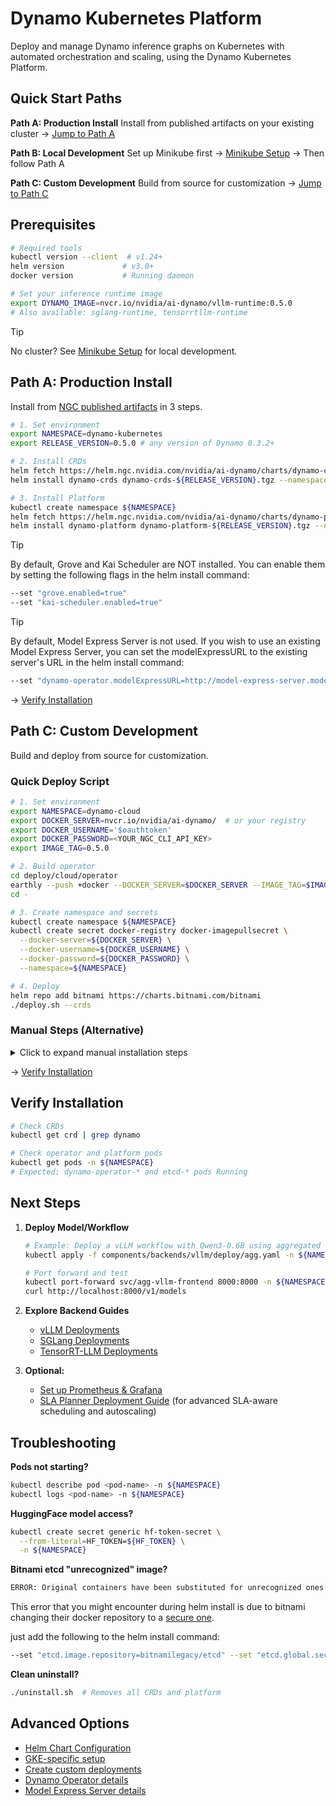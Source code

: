 <!--
SPDX-FileCopyrightText: Copyright (c) 2025 NVIDIA CORPORATION & AFFILIATES. All rights reserved.
SPDX-License-Identifier: Apache-2.0

Licensed under the Apache License, Version 2.0 (the "License");
you may not use this file except in compliance with the License.
You may obtain a copy of the License at

http://www.apache.org/licenses/LICENSE-2.0

Unless required by applicable law or agreed to in writing, software
distributed under the License is distributed on an "AS IS" BASIS,
WITHOUT WARRANTIES OR CONDITIONS OF ANY KIND, either express or implied.
See the License for the specific language governing permissions and
limitations under the License.
-->

# Dynamo Kubernetes Platform

Deploy and manage Dynamo inference graphs on Kubernetes with automated orchestration and scaling, using the Dynamo Kubernetes Platform.

## Quick Start Paths

**Path A: Production Install**
Install from published artifacts on your existing cluster → [Jump to Path A](#path-a-production-install)

**Path B: Local Development**
Set up Minikube first → [Minikube Setup](minikube.md) → Then follow Path A

**Path C: Custom Development**
Build from source for customization → [Jump to Path C](#path-c-custom-development)

## Prerequisites

```bash
# Required tools
kubectl version --client  # v1.24+
helm version             # v3.0+
docker version           # Running daemon

# Set your inference runtime image
export DYNAMO_IMAGE=nvcr.io/nvidia/ai-dynamo/vllm-runtime:0.5.0
# Also available: sglang-runtime, tensorrtllm-runtime
```

> [!TIP]
> No cluster? See [Minikube Setup](minikube.md) for local development.

## Path A: Production Install

Install from [NGC published artifacts](https://catalog.ngc.nvidia.com/orgs/nvidia/teams/ai-dynamo/collections/ai-dynamo/artifacts) in 3 steps.

```bash
# 1. Set environment
export NAMESPACE=dynamo-kubernetes
export RELEASE_VERSION=0.5.0 # any version of Dynamo 0.3.2+

# 2. Install CRDs
helm fetch https://helm.ngc.nvidia.com/nvidia/ai-dynamo/charts/dynamo-crds-${RELEASE_VERSION}.tgz
helm install dynamo-crds dynamo-crds-${RELEASE_VERSION}.tgz --namespace default

# 3. Install Platform
kubectl create namespace ${NAMESPACE}
helm fetch https://helm.ngc.nvidia.com/nvidia/ai-dynamo/charts/dynamo-platform-${RELEASE_VERSION}.tgz
helm install dynamo-platform dynamo-platform-${RELEASE_VERSION}.tgz --namespace ${NAMESPACE}
```

> [!TIP]
> By default, Grove and Kai Scheduler are NOT installed. You can enable them by setting the following flags in the helm install command:

```bash
--set "grove.enabled=true"
--set "kai-scheduler.enabled=true"
```

> [!TIP]
> By default, Model Express Server is not used.
> If you wish to use an existing Model Express Server, you can set the modelExpressURL to the existing server's URL in the helm install command:

```bash
--set "dynamo-operator.modelExpressURL=http://model-express-server.model-express.svc.cluster.local:8080"
```


→ [Verify Installation](#verify-installation)

## Path C: Custom Development

Build and deploy from source for customization.

### Quick Deploy Script

```bash
# 1. Set environment
export NAMESPACE=dynamo-cloud
export DOCKER_SERVER=nvcr.io/nvidia/ai-dynamo/  # or your registry
export DOCKER_USERNAME='$oauthtoken'
export DOCKER_PASSWORD=<YOUR_NGC_CLI_API_KEY>
export IMAGE_TAG=0.5.0

# 2. Build operator
cd deploy/cloud/operator
earthly --push +docker --DOCKER_SERVER=$DOCKER_SERVER --IMAGE_TAG=$IMAGE_TAG
cd -

# 3. Create namespace and secrets
kubectl create namespace ${NAMESPACE}
kubectl create secret docker-registry docker-imagepullsecret \
  --docker-server=${DOCKER_SERVER} \
  --docker-username=${DOCKER_USERNAME} \
  --docker-password=${DOCKER_PASSWORD} \
  --namespace=${NAMESPACE}

# 4. Deploy
helm repo add bitnami https://charts.bitnami.com/bitnami
./deploy.sh --crds
```

### Manual Steps (Alternative)

<details>
<summary>Click to expand manual installation steps</summary>

**Step 1: Install CRDs**
```bash
helm install dynamo-crds ./crds/ --namespace default
```

**Step 2: Install Platform**
```bash
helm dep build ./platform/
helm install dynamo-platform ./platform/ \
  --namespace ${NAMESPACE} \
  --set "dynamo-operator.controllerManager.manager.image.repository=${DOCKER_SERVER}/dynamo-operator" \
  --set "dynamo-operator.controllerManager.manager.image.tag=${IMAGE_TAG}" \
  --set "dynamo-operator.imagePullSecrets[0].name=docker-imagepullsecret"
```
</details>

→ [Verify Installation](#verify-installation)

## Verify Installation

```bash
# Check CRDs
kubectl get crd | grep dynamo

# Check operator and platform pods
kubectl get pods -n ${NAMESPACE}
# Expected: dynamo-operator-* and etcd-* pods Running
```

## Next Steps

1. **Deploy Model/Workflow**
   ```bash
   # Example: Deploy a vLLM workflow with Qwen3-0.6B using aggregated serving
   kubectl apply -f components/backends/vllm/deploy/agg.yaml -n ${NAMESPACE}

   # Port forward and test
   kubectl port-forward svc/agg-vllm-frontend 8000:8000 -n ${NAMESPACE}
   curl http://localhost:8000/v1/models
   ```

2. **Explore Backend Guides**
   - [vLLM Deployments](../../../components/backends/vllm/deploy/README.md)
   - [SGLang Deployments](../../../components/backends/sglang/deploy/README.md)
   - [TensorRT-LLM Deployments](../../../components/backends/trtllm/deploy/README.md)

3. **Optional:**
   - [Set up Prometheus & Grafana](metrics.md)
   - [SLA Planner Deployment Guide](sla_planner_deployment.md) (for advanced SLA-aware scheduling and autoscaling)

## Troubleshooting

**Pods not starting?**
```bash
kubectl describe pod <pod-name> -n ${NAMESPACE}
kubectl logs <pod-name> -n ${NAMESPACE}
```

**HuggingFace model access?**
```bash
kubectl create secret generic hf-token-secret \
  --from-literal=HF_TOKEN=${HF_TOKEN} \
  -n ${NAMESPACE}
```

**Bitnami etcd "unrecognized" image?**

```bash
ERROR: Original containers have been substituted for unrecognized ones. Deploying this chart with non-standard containers is likely to cause degraded security and performance, broken chart features, and missing environment variables.
```
This error that you might encounter during helm install is due to bitnami changing their docker repository to a [secure one](https://github.com/bitnami/charts/tree/main/bitnami/etcd#%EF%B8%8F-important-notice-upcoming-changes-to-the-bitnami-catalog).

just add the following to the helm install command:
```bash
--set "etcd.image.repository=bitnamilegacy/etcd" --set "etcd.global.security.allowInsecureImages=true"
```

**Clean uninstall?**
```bash
./uninstall.sh  # Removes all CRDs and platform
```

## Advanced Options

- [Helm Chart Configuration](../../../deploy/cloud/helm/platform/README.md)
- [GKE-specific setup](gke_setup.md)
- [Create custom deployments](create_deployment.md)
- [Dynamo Operator details](dynamo_operator.md)
- [Model Express Server details](https://github.com/ai-dynamo/modelexpress)
